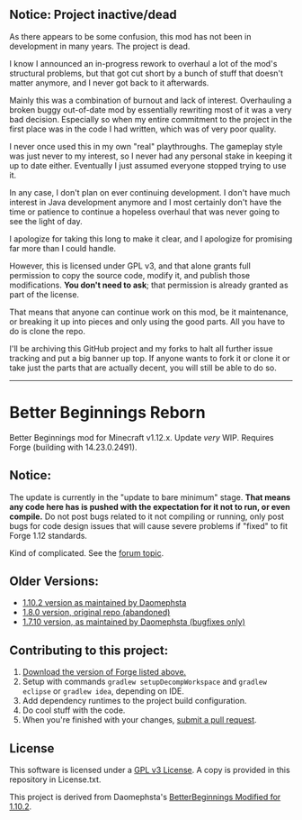 ## Notice: Project inactive/dead

As there appears to be some confusion, this mod has not been in development in many years. The project is dead.

I know I announced an in-progress rework to overhaul a lot of the mod's structural problems, but that got cut short by a bunch of stuff that doesn't matter anymore, and I never got back to it afterwards.

Mainly this was a combination of burnout and lack of interest. Overhauling a broken buggy out-of-date mod by essentially rewriting most of it was a very bad decision. Especially so when my entire commitment to the project in the first place was in the code I had written, which was of very poor quality.

I never once used this in my own "real" playthroughs. The gameplay style was just never to my interest, so I never had any personal stake in keeping it up to date either. Eventually I just assumed everyone stopped trying to use it.

In any case, I don't plan on ever continuing development. I don't have much interest in Java development anymore and I most certainly don't have the time or patience to continue a hopeless overhaul that was never going to see the light of day.

I apologize for taking this long to make it clear, and I apologize for promising far more than I could handle.

However, this is licensed under GPL v3, and that alone grants full permission to copy the source code, modify it, and publish those modifications. **You don't need to ask**; that permission is already granted as part of the license.

That means that anyone can continue work on this mod, be it maintenance, or breaking it up into pieces and only using the good parts. All you have to do is clone the repo.

I'll be archiving this GitHub project and my forks to halt all further issue tracking and put a big banner up top. If anyone wants to fork it or clone it or take just the parts that are actually decent, you will still be able to do so.

---

Better Beginnings Reborn
========================

Better Beginnings mod for Minecraft v1.12.x. Update *very* WIP. Requires Forge (building with 14.23.0.2491).

Notice:
-------
The update is currently in the "update to bare minimum" stage. **That means any code here has is pushed with the expectation for it not to run, or even compile.** Do not post bugs related to it not compiling or running, only post bugs for code design issues that will cause severe problems if "fixed" to fit Forge 1.12 standards.

Kind of complicated. See the [forum topic](http://www.minecraftforum.net/forums/mapping-and-modding/minecraft-mods/wip-mods/2192122-betterbeginnings-mod).

Older Versions:
---------------
* [1.10.2 version as maintained by Daomephsta](https://github.com/Leviathan143/betterbeginnings-MODIFIED)
* [1.8.0 version, original repo (abandoned)](https://github.com/einsteinsci/betterbeginnings)
* [1.7.10 version, as maintained by Daomephsta (bugfixes only)](https://github.com/Leviathan143/betterbeginnings-MC1.7)

Contributing to this project:
-----------------------------
1. [Download the version of Forge listed above.](https://files.minecraftforge.net/)
2. Setup with commands `gradlew setupDecompWorkspace` and `gradlew eclipse` or `gradlew idea`, depending on IDE.
3. Add dependency runtimes to the project build configuration.
4. Do cool stuff with the code.
5. When you're finished with your changes, [submit a pull request](https://github.com/einsteinsci/BetterBeginningsReborn/pulls).

License
-------
This software is licensed under a [GPL v3 License](http://www.gnu.org/copyleft/gpl.html). A copy is provided in this repository in License.txt.

This project is derived from Daomephsta's [BetterBeginnings Modified for 1.10.2](https://github.com/Leviathan143/betterbeginnings-MODIFIED).
